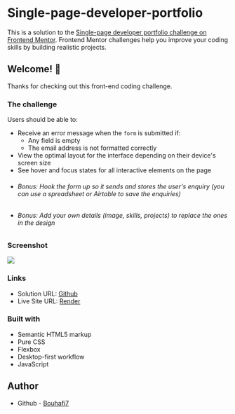 # Single-page-developer-portfolio


This is a solution to the [Single-page developer portfolio challenge on Frontend Mentor](https://www.frontendmentor.io/challenges/singlepage-developer-portfolio-bBVj2ZPi-x). Frontend Mentor challenges help you improve your coding skills by building realistic projects.

## Welcome! 👋

Thanks for checking out this front-end coding challenge.

### The challenge

Users should be able to:

- Receive an error message when the `form` is submitted if:
    - Any field is empty
    - The email address is not formatted correctly
- View the optimal layout for the interface depending on their device's screen size
- See hover and focus states for all interactive elements on the page
- ###### Bonus: Hook the form up so it sends and stores the user's enquiry (you can use a spreadsheet or Airtable to save the enquiries)
- ###### Bonus: Add your own details (image, skills, projects) to replace the ones in the design

### Screenshot

![](https://res.cloudinary.com/dz209s6jk/image/upload/v1561033463/Challenges/czn2dxiirs6ld3lqegmr.jpg)

### Links

-   Solution URL: [Github](https://github.com/Bouhafi7/Bookmark-landing-page)
-   Live Site URL: [Render](https://bookmark-landing-page.onrender.com/)

### Built with

-   Semantic HTML5 markup
-   Pure CSS
-   Flexbox
-   Desktop-first workflow
-   JavaScript

## Author

-   Github - [Bouhafi7](https://github.com/Bouhafi7)
